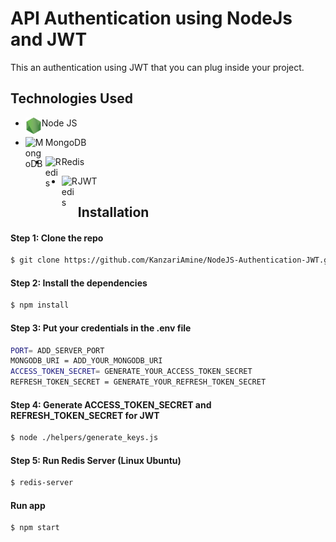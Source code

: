 # API Authentication using NodeJs and JWT

This an authentication using JWT that you can plug inside your project.

## Technologies Used

- <img align="left" alt="Node.js" width="26px" src="https://raw.githubusercontent.com/github/explore/80688e429a7d4ef2fca1e82350fe8e3517d3494d/topics/nodejs/nodejs.png" /> Node JS

- <img align="left" alt="MongoDB" width="32px" src="https://cdn.iconscout.com/icon/free/png-256/mongodb-3-1175138.png" /> MongoDB

- <img align="left" alt="Redis" width="26px" src="https://cdn.iconscout.com/icon/free/png-256/redis-83994.png" /> Redis

- <img align="left" alt="Redis" width="26px" src="https://www.spomky-labs.com/wp-content/uploads/2019/03/Screen-Shot-2018-10-11-at-1.40.06-PM.png" />JWT

## Installation

#### Step 1: Clone the repo

```sh
$ git clone https://github.com/KanzariAmine/NodeJS-Authentication-JWT.git
```

#### Step 2: Install the dependencies

```sh
$ npm install
```

#### Step 3: Put your credentials in the .env file

```sh
PORT= ADD_SERVER_PORT
MONGODB_URI = ADD_YOUR_MONGODB_URI
ACCESS_TOKEN_SECRET= GENERATE_YOUR_ACCESS_TOKEN_SECRET
REFRESH_TOKEN_SECRET = GENERATE_YOUR_REFRESH_TOKEN_SECRET
```
#### Step 4: Generate ACCESS_TOKEN_SECRET and  REFRESH_TOKEN_SECRET for JWT

```sh
$ node ./helpers/generate_keys.js
```
#### Step 5: Run Redis Server (Linux Ubuntu)

```sh
$ redis-server
```

#### Run app

```sh
$ npm start
```
